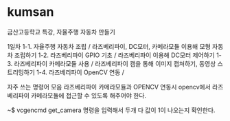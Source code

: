 # kumsan
금산고등학교 특강, 자율주행 자동차 만들기 

1일차
1-1. 자율주행 자동차 조립 / 라즈베리파이, DC모터, 카메라모듈 이용해 모형 자동차 조립하기
1-2. 라즈베리파이 GPIO 기초 / 라즈베리파이 이용해 DC모터 제어하기
1-3. 라즈베리파이 카메라모듈 사용 / 라즈베리파이 캠을 통해 이미지 캡쳐하기, 동영상 스트리밍하기 
1-4. 라즈베리파이 OpenCV 연동 / 

자주 쓰는 명령어 모음
라즈베리파이 카메라모듈과 OPENCV 연동시 
opencv에서 라즈베리파이 카메라모듈에 접근할 수 있도록 해주어야 한다. 

~$ vcgencmd get_camera
명령을 입력해서 두개 다 값이 1이 나오는지 확인한다. 


